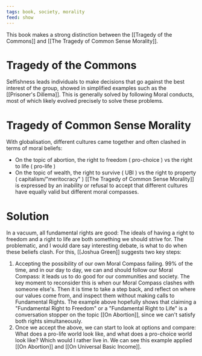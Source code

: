 ```yaml
---
tags: book, society, morality
feed: show
---
```


This book makes a strong distinction between the [[Tragedy of the Commons]] and [[The Tragedy of Common Sense Morality]].

# Tragedy of the Commons

Selfishness leads individuals to make decisions that go against the best interest of the group, showed in simplified examples such as the [[Prisoner's Dillema]]. This is generally solved by following Moral conducts, most of which likely evolved precisely to solve these problems.

# Tragedy of Common Sense Morality

With globalisation, different cultures came together and often clashed in terms of moral beliefs:

- On the topic of abortion, the right to freedom ( pro-choice ) vs the right to life ( pro-life )
- On the topic of wealth, the right to survive ( UBI ) vs the right to property ( capitalism/"meritocracy" )
  [[The Tragedy of Common Sense Morality]] is expressed by an inability or refusal to accept that different cultures have equally valid but different moral compasses.

# Solution

In a vacuum, all fundamental rights are good: The ideals of having a right to freedom and a right to life are both something we should strive for. The problematic, and I would dare say interesting debate, is what to do when these beliefs clash. For this, [[Joshua Green]] suggests two key steps:

1. Accepting the possibility of our own Moral Compass failing. 99% of the time, and in our day to day, we can and should follow our Moral Compass: it leads us to do good for our communities and society. The key moment to reconsider this is when our Moral Compass clashes with someone else's. Then it is time to take a step back, and reflect on where our values come from, and inspect them without making calls to Fundamental Rights. The example above hopefully shows that claiming a "Fundamental Right to Freedom" or a "Fundamental Right to Life" is a conversation stopper on the topic [[On Abortion]], since we can't satisfy both rights simultaneously.
2. Once we accept the above, we can start to look at options and compare: What does a pro-life world look like, and what does a pro-choice world look like? Which would I rather live in. We can see this example applied [[On Abortion]] and [[On Universal Basic Income]].
